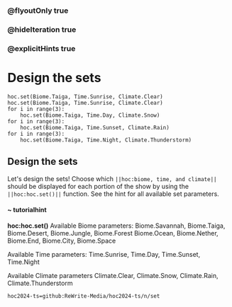 ### @flyoutOnly true
### @hideIteration true
### @explicitHints true

# Design the sets

```python-template
hoc.set(Biome.Taiga, Time.Sunrise, Climate.Clear)
hoc.set(Biome.Taiga, Time.Sunrise, Climate.Clear)
for i in range(3):
    hoc.set(Biome.Taiga, Time.Day, Climate.Snow)
for i in range(3):
    hoc.set(Biome.Taiga, Time.Sunset, Climate.Rain)
for i in range(3):
    hoc.set(Biome.Taiga, Time.Night, Climate.Thunderstorm)
```

## Design the sets
Let's design the sets! Choose which ``||hoc:biome, time, and climate||`` should be displayed for each portion of the show by using the ``||hoc:hoc.set()||`` function. See the hint for all available set parameters.

#### ~ tutorialhint
**hoc:hoc.set()**
Available Biome parameters:
Biome.Savannah, Biome.Taiga, Biome.Desert, Biome.Jungle, Biome.Forest
Biome.Ocean, Biome.Nether, Biome.End, Biome.City, Biome.Space

Available Time parameters:
Time.Sunrise, Time.Day, Time.Sunset, Time.Night

Available Climate parameters
Climate.Clear, Climate.Snow, Climate.Rain, Climate.Thunderstorm

```package
hoc2024-ts=github:ReWrite-Media/hoc2024-ts/n/set
```